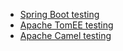 
- [Spring Boot testing](../spring/spring_boot_testing.md)
- [Apache TomEE testing](tomee.md)
- [Apache Camel testing](camel.md)